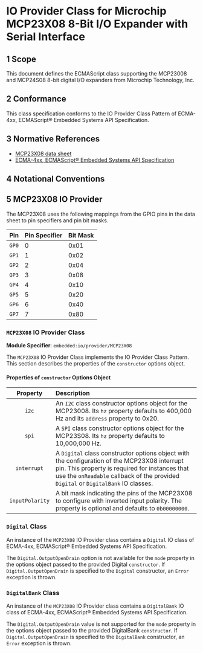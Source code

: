 
# IO Provider Class for Microchip MCP23X08 8-Bit I/O Expander with Serial Interface

## 1 Scope

This document defines the ECMAScript class supporting the MCP23008 and MCP24S08 8-bit digital I/O expanders from Microchip Technology, Inc.

## 2 Conformance

This class specification conforms to the IO Provider Class Pattern of ECMA-4xx, ECMAScript® Embedded Systems API Specification.

## 3 Normative References

- [MCP23X08 data sheet](http://ww1.microchip.com/downloads/en/DeviceDoc/MCP23008-MCP23S08-Data-Sheet-20001919F.pdf)
- [ECMA-4xx, ECMAScript® Embedded Systems API Specification](https://EcmaTC53.github.io/spec/web/spec.html)

## 4 Notational Conventions

## 5 MCP23X08 IO Provider

The MCP23X08 uses the following mappings from the GPIO pins in the data sheet to pin specifiers and pin bit masks.

| Pin | Pin Specifier | Bit Mask |
| :---: | :--- | :--- |
| `GP0` | 0 | 0x01
| `GP1` | 1 | 0x02
| `GP2` | 2 | 0x04
| `GP3` | 3 | 0x08
| `GP4` | 4 | 0x10
| `GP5` | 5 | 0x20
| `GP6` | 6 | 0x40
| `GP7` | 7 | 0x80

### `MCP23X08` IO Provider Class

**Module Specifier**: `embedded:io/provider/MCP23X08`

The `MCP23X08` IO Provider Class implements the IO Provider Class Pattern. This section describes the properties of the `constructor` options object.

#### Properties of `constructor` Options Object

| Property | Description |
| :---: | :--- |
| `i2c` | An `I2C` class constructor options object for the MCP23008. Its `hz` property defaults to 400,000 Hz and its `address` property to 0x20.
| `spi` | A `SPI` class constructor options object for the MCP23S08. Its `hz` property defaults to 10,000,000 Hz.
| `interrupt` | A `Digital` class constructor options object with the configuration of the MCP23X08 interrupt pin. This property is required for instances that use the `onReadable` callback of the provided `Digital` or `DigitalBank` IO classes.
| `inputPolarity` | A bit mask indicating the pins of the MCP23X08 to configure with inverted input polarity. The property is optional and defaults to `0b00000000`.

### `Digital` Class

An instance of the `MCP23X08` IO Provider class contains a `Digital` IO class of ECMA-4xx, ECMAScript® Embedded Systems API Specification.

The `Digital.OutputOpenDrain` option is not available for the `mode` property in the options object passed to the provided Digital `constructor`. If `Digital.OutputOpenDrain` is specified to the `Digital` constructor, an `Error` exception is thrown. 

### `DigitalBank`  Class

An instance of the `MCP23X08` IO Provider class contains a `DigitalBank` IO class of ECMA-4xx, ECMAScript® Embedded Systems API Specification.

The `Digital.OutputOpenDrain` value is not supported for the `mode` property in the options object passed to the provided DigitalBank `constructor`. If `Digital.OutputOpenDrain` is specified to the `DigitalBank` constructor, an `Error` exception is thrown.
